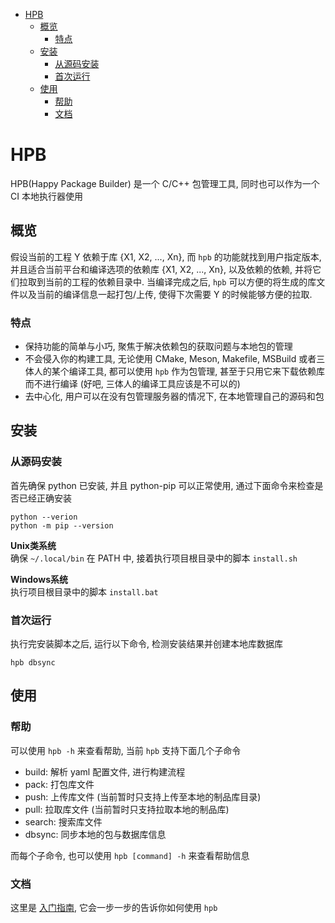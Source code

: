 - [HPB](#hpb)
  - [概览](#概览)
    - [特点](#特点)
  - [安装](#安装)
    - [从源码安装](#从源码安装)
    - [首次运行](#首次运行)
  - [使用](#使用)
    - [帮助](#帮助)
    - [文档](#文档)


# HPB
HPB(Happy Package Builder) 是一个 C/C++ 包管理工具, 同时也可以作为一个 CI 本地执行器使用  

## 概览
假设当前的工程 Y 依赖于库 {X1, X2, ..., Xn}, 而 `hpb` 的功能就找到用户指定版本, 并且适合当前平台和编译选项的依赖库 {X1, X2, ..., Xn}, 以及依赖的依赖, 并将它们拉取到当前的工程的依赖目录中. 当编译完成之后, `hpb` 可以方便的将生成的库文件以及当前的编译信息一起打包/上传, 使得下次需要 Y 的时候能够方便的拉取.  

### 特点
* 保持功能的简单与小巧, 聚焦于解决依赖包的获取问题与本地包的管理
* 不会侵入你的构建工具, 无论使用 CMake, Meson, Makefile, MSBuild 或者三体人的某个编译工具, 都可以使用 `hpb` 作为包管理, 甚至于只用它来下载依赖库而不进行编译 (好吧, 三体人的编译工具应该是不可以的)
* 去中心化, 用户可以在没有包管理服务器的情况下, 在本地管理自己的源码和包

## 安装

### 从源码安装
首先确保 python 已安装, 并且 python-pip 可以正常使用, 通过下面命令来检查是否已经正确安装
```
python --verion
python -m pip --version
```

**Unix类系统**  
确保 `~/.local/bin` 在 PATH 中, 接着执行项目根目录中的脚本 `install.sh`  

**Windows系统**  
执行项目根目录中的脚本 `install.bat`  

### 首次运行
执行完安装脚本之后, 运行以下命令, 检测安装结果并创建本地库数据库
```
hpb dbsync
```

## 使用

### 帮助

可以使用 `hpb -h` 来查看帮助, 当前 `hpb` 支持下面几个子命令  
* build: 解析 yaml 配置文件, 进行构建流程
* pack: 打包库文件
* push: 上传库文件 (当前暂时只支持上传至本地的制品库目录)
* pull: 拉取库文件 (当前暂时只支持拉取本地的制品库)
* search: 搜索库文件
* dbsync: 同步本地的包与数据库信息

而每个子命令, 也可以使用 `hpb [command] -h` 来查看帮助信息

### 文档
这里是 [入门指南](./doc/cn/user_guide.md), 它会一步一步的告诉你如何使用 `hpb`